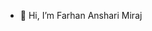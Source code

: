 - 👋 Hi, I’m Farhan Anshari Miraj

<!---
farhananshari77/farhananshari77 is a ✨ special ✨ repository because its `README.md` (this file) appears on your GitHub profile.
You can click the Preview link to take a look at your changes.
--->
